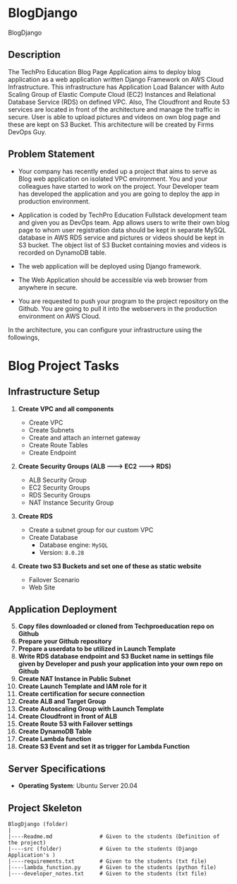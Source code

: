 # BlogDjango
BlogDjango

## Description

The TechPro Education Blog Page Application aims to deploy blog application as a web application written Django Framework on AWS Cloud Infrastructure. This infrastructure has Application Load Balancer with Auto Scaling Group of Elastic Compute Cloud (EC2) Instances and Relational Database Service (RDS) on defined VPC. Also, The Cloudfront and Route 53 services are located in front of the architecture and manage the traffic in secure. User is able to upload pictures and videos on own blog page and these are kept on S3 Bucket. This architecture will be created by Firms DevOps Guy.

## Problem Statement

- Your company has recently ended up a project that aims to serve as Blog web application on isolated VPC environment. You and your colleagues have started to work on the project. Your Developer team has developed the application and you are going to deploy the app in production environment.

- Application is coded by TechPro Education Fullstack development team and given you as DevOps team. App allows users to write their own blog page to whom user registration data should be kept in separate MySQL database in AWS RDS service and pictures or videos should be kept in S3 bucket. The object list of S3 Bucket containing movies and videos is recorded on DynamoDB table. 

- The web application will be deployed using Django framework.

- The Web Application should be accessible via web browser from anywhere in secure.

- You are requested to push your program to the project repository on the Github. You are going to pull it into the webservers in the production environment on AWS Cloud. 

In the architecture, you can configure your infrastructure using the followings,

# Blog Project Tasks

## Infrastructure Setup

1. **Create VPC and all components**
   - Create VPC
   - Create Subnets
   - Create and attach an internet gateway
   - Create Route Tables
   - Create Endpoint

2. **Create Security Groups (ALB ---> EC2 ---> RDS)**
   - ALB Security Group
   - EC2 Security Groups
   - RDS Security Groups
   - NAT Instance Security Group

3. **Create RDS**
   - Create a subnet group for our custom VPC
   - Create Database
     - Database engine: `MySQL`
     - Version: `8.0.28`

4. **Create two S3 Buckets and set one of these as static website**
   - Failover Scenario
   - Web Site

## Application Deployment

5. **Copy files downloaded or cloned from Techproeducation repo on Github**
6. **Prepare your Github repository**
7. **Prepare a userdata to be utilized in Launch Template**
8. **Write RDS database endpoint and S3 Bucket name in settings file given by Developer and push your application into your own repo on Github**
9. **Create NAT Instance in Public Subnet**
10. **Create Launch Template and IAM role for it**
11. **Create certification for secure connection**
12. **Create ALB and Target Group**
13. **Create Autoscaling Group with Launch Template**
14. **Create Cloudfront in front of ALB**
15. **Create Route 53 with Failover settings**
16. **Create DynamoDB Table**
17. **Create Lambda function**
18. **Create S3 Event and set it as trigger for Lambda Function**

## Server Specifications

- **Operating System**: Ubuntu Server 20.04

## Project Skeleton 

```text
BlogDjango (folder)
|
|----Readme.md               # Given to the students (Definition of the project)
|----src (folder)            # Given to the students (Django Application's )
|----requirements.txt        # Given to the students (txt file)
|----lambda_function.py      # Given to the students (python file)
|----developer_notes.txt     # Given to the students (txt file)

